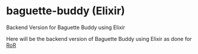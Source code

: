 # baguette-buddy (Elixir)

Backend Version for Baguette Buddy using Elixir

Here will be the backend version of Baguette Buddy using Elixir as done for [RoR](../baguette-buddy-ror/README.md)
